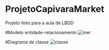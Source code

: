 # ProjetoCapivaraMarket
Projeto feito para a aula de LBDD

#Modelo entidade-relacionamento
![mer](https://user-images.githubusercontent.com/102041250/196062523-bd331142-d09a-41a5-b37a-0eecd1e8b93e.jpg)

#Diagrama de classe 
![classe](https://user-images.githubusercontent.com/102041250/196062536-522b0613-0ce6-4680-a703-99467347123b.jpg)
